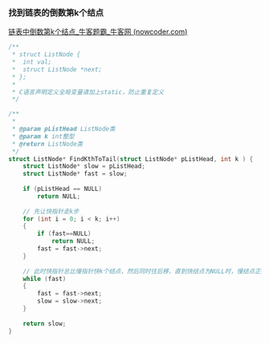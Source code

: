 ### 找到链表的倒数第k个结点

[链表中倒数第k个结点_牛客题霸_牛客网 (nowcoder.com)](https://www.nowcoder.com/practice/529d3ae5a407492994ad2a246518148a?tpId=13&&tqId=11167&rp=2&ru=/activity/oj&qru=/ta/coding-interviews/question-ranking)

```c
/**
 * struct ListNode {
 *	int val;
 *	struct ListNode *next;
 * };
 *
 * C语言声明定义全局变量请加上static，防止重复定义
 */

/**
 * 
 * @param pListHead ListNode类 
 * @param k int整型 
 * @return ListNode类
 */
struct ListNode* FindKthToTail(struct ListNode* pListHead, int k ) {
    struct ListNode* slow = pListHead;
    struct ListNode* fast = slow;
    
    if (pListHead == NULL)
        return NULL;
    
    // 先让快指针走k步
    for (int i = 0; i < k; i++)
    {
        if (fast==NULL)
            return NULL;
        fast = fast->next;
    }
    
    // 此时快指针总比慢指针快k个结点，然后同时往后移，直到快结点为NULL时，慢结点正好处于倒数第k个结点
    while (fast)
    {
        fast = fast->next;
        slow = slow->next;
    }
    
    return slow;
}
```
